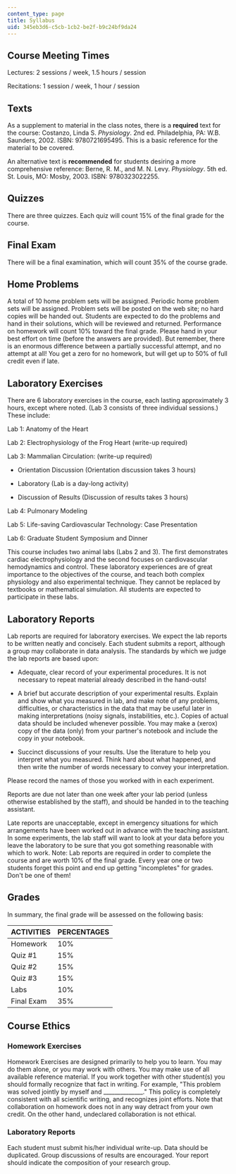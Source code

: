 ```yaml
---
content_type: page
title: Syllabus
uid: 345eb3d6-c5cb-1cb2-be2f-b9c24bf9da24
---
```


Course Meeting Times
--------------------

Lectures: 2 sessions / week, 1.5 hours / session

Recitations: 1 session / week, 1 hour / session

Texts
-----

As a supplement to material in the class notes, there is a **required** text for the course: Costanzo, Linda S. _Physiology_. 2nd ed. Philadelphia, PA: W.B. Saunders, 2002. ISBN: 9780721695495. This is a basic reference for the material to be covered.

An alternative text is **recommended** for students desiring a more comprehensive reference: Berne, R. M., and M. N. Levy. _Physiology_. 5th ed. St. Louis, MO: Mosby, 2003. ISBN: 9780323022255.

Quizzes
-------

There are three quizzes. Each quiz will count 15% of the final grade for the course.

Final Exam
----------

There will be a final examination, which will count 35% of the course grade.

Home Problems
-------------

A total of 10 home problem sets will be assigned. Periodic home problem sets will be assigned. Problem sets will be posted on the web site; no hard copies will be handed out. Students are expected to do the problems and hand in their solutions, which will be reviewed and returned. Performance on homework will count 10% toward the final grade. Please hand in your best effort on time (before the answers are provided). But remember, there is an enormous difference between a partially successful attempt, and no attempt at all! You get a zero for no homework, but will get up to 50% of full credit even if late.

Laboratory Exercises
--------------------

There are 6 laboratory exercises in the course, each lasting approximately 3 hours, except where noted. (Lab 3 consists of three individual sessions.) These include:

Lab 1: Anatomy of the Heart

Lab 2: Electrophysiology of the Frog Heart (write-up required)

Lab 3: Mammalian Circulation: (write-up required)

*   Orientation Discussion (Orientation discussion takes 3 hours)  
      
    
*   Laboratory (Lab is a day-long activity)  
      
    
*   Discussion of Results (Discussion of results takes 3 hours)

Lab 4: Pulmonary Modeling

Lab 5: Life-saving Cardiovascular Technology: Case Presentation

Lab 6: Graduate Student Symposium and Dinner

This course includes two animal labs (Labs 2 and 3). The first demonstrates cardiac electrophysiology and the second focuses on cardiovascular hemodynamics and control. These laboratory experiences are of great importance to the objectives of the course, and teach both complex physiology and also experimental technique. They cannot be replaced by textbooks or mathematical simulation. All students are expected to participate in these labs.

Laboratory Reports
------------------

Lab reports are required for laboratory exercises. We expect the lab reports to be written neatly and concisely. Each student submits a report, although a group may collaborate in data analysis. The standards by which we judge the lab reports are based upon:

*   Adequate, clear record of your experimental procedures. It is not necessary to repeat material already described in the hand-outs!  
      
    
*   A brief but accurate description of your experimental results. Explain and show what you measured in lab, and make note of any problems, difficulties, or characteristics in the data that may be useful later in making interpretations (noisy signals, instabilities, etc.). Copies of actual data should be included whenever possible. You may make a (xerox) copy of the data (only) from your partner's notebook and include the copy in your notebook.  
      
    
*   Succinct discussions of your results. Use the literature to help you interpret what you measured. Think hard about what happened, and then write the number of words necessary to convey your interpretation.

Please record the names of those you worked with in each experiment.

Reports are due not later than one week after your lab period (unless otherwise established by the staff), and should be handed in to the teaching assistant.

Late reports are unacceptable, except in emergency situations for which arrangements have been worked out in advance with the teaching assistant. In some experiments, the lab staff will want to look at your data before you leave the laboratory to be sure that you got something reasonable with which to work. Note: Lab reports are required in order to complete the course and are worth 10% of the final grade. Every year one or two students forget this point and end up getting "incompletes" for grades. Don't be one of them!

Grades
------

In summary, the final grade will be assessed on the following basis:

| ACTIVITIES | PERCENTAGES |
| --- | --- |
| Homework | 10% |
| Quiz #1 | 15% |
| Quiz #2 | 15% |
| Quiz #3 | 15% |
| Labs | 10% |
| Final Exam | 35% 

Course Ethics
-------------

### Homework Exercises

Homework Exercises are designed primarily to help you to learn. You may do them alone, or you may work with others. You may make use of all available reference material. If you work together with other student(s) you should formally recognize that fact in writing. For example, "This problem was solved jointly by myself and \_\_\_\_\_\_\_\_\_\_\_\_\_\_." This policy is completely consistent with all scientific writing, and recognizes joint efforts. Note that collaboration on homework does not in any way detract from your own credit. On the other hand, undeclared collaboration is not ethical.

### Laboratory Reports

Each student must submit his/her individual write-up. Data should be duplicated. Group discussions of results are encouraged. Your report should indicate the composition of your research group.